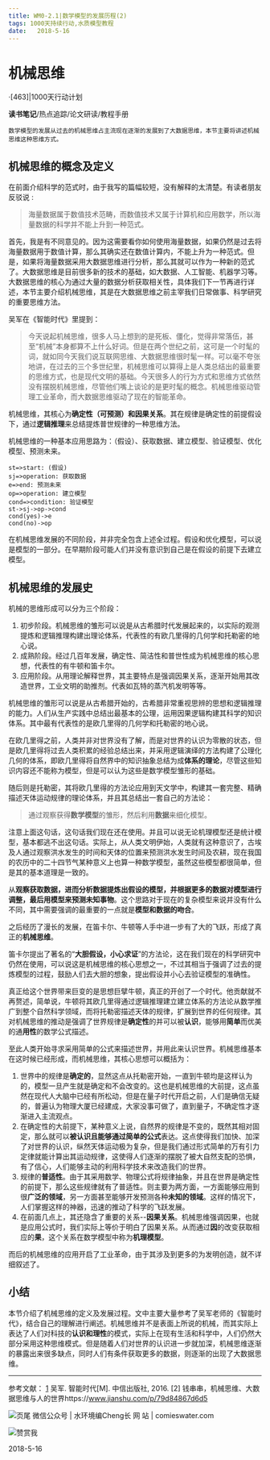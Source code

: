 ```yaml
---
title: WM0-2.1|数学模型的发展历程(2)
tags: 1000天持续行动,水质模型教程
date:   2018-5-16
---
```


# 机械思维
·[463]|1000天行动计划

**读书笔记**/热点追踪/论文研读/教程手册
    
    数学模型的发展从过去的机械思维占主流现在逐渐的发展到了大数据思维，本节主要将讲述机械思维这种思维方式。


## 机械思维的概念及定义

在前面介绍科学的范式时，由于我写的篇幅较短，没有解释的太清楚。有读者朋友反驳说 :
>海量数据属于数值技术范畴，而数值技术又属于计算机和应用数学，所以海量数据的科学并不能上升到一种范式。

首先，我是有不同意见的。因为这需要看你如何使用海量数据，如果仍然是过去将海量数据用于数值计算，那么其确实还在数值计算内，不能上升为一种范式。但是，如果将海量数据采用大数据思维进行分析，那么其就可以作为一种新的范式了。大数据思维是目前很多新的技术的基础，如大数据、人工智能、机器学习等。大数据思维的核心为通过大量的数据分析获取相关性，具体我们下一节再进行详述，本节主要介绍机械思维，其是在大数据思维之前主宰我们日常做事、科学研究的重要思维方法。

吴军在《智能时代》里提到：
> 今天说起机械思维，很多人马上想到的是死板、僵化，觉得非常落伍，甚至“机械”本身都算不上什么好词。但是在两个世纪之前，这可是一个时髦的词，就如同今天我们说互联网思维、大数据思维很时髦一样。可以毫不夸张地讲，在过去的三个多世纪里，机械思维可以算得上是人类总结出的最重要的思维方式，也是现代文明的基础。今天很多人的行为方式和思维方式依然没有摆脱机械思维，尽管他们嘴上谈论的是更时髦的概念。机械思维驱动管理工业革命，而大数据思维驱动了现在的智能革命。

机械思维，其核心为**确定性（可预测）**和**因果关系**。其在规律是确定性的前提假设下，通过**逻辑推理**来总结提炼普世规律的一种思维方法。

机械思维的一种基本应用思路为：（假设）、获取数据、建立模型、验证模型、优化模型、预测未来。

```flow
st=>start: (假设)
sj=>operation: 获取数据
e=>end: 预测未来
op=>operation: 建立模型
cond=>condition: 验证模型
st->sj->op->cond
cond(yes)->e
cond(no)->op
```
在机械思维发展的不同阶段，并非完全包含上述全过程。假设和优化模型，可以说是模型的一部分。在早期阶段可能人们并没有意识到自己是在假设的前提下去建立模型。


## 机械思维的发展史

机械的思维形成可以分为三个阶段：
1. 初步阶段。机械思维的雏形可以说是从古希腊时代发展起来的，以实际的观测提炼和逻辑推理构建出理论体系，代表性的有欧几里得的几何学和托勒密的地心说。
2. 成熟阶段。经过几百年发展，确定性、简洁性和普世性成为机械思维的核心思想，代表性的有牛顿和笛卡尔。
3. 应用阶段。从用理论解释世界，其主要特点是强调因果关系，逐渐开始用其改造世界，工业文明的助推剂。代表如瓦特的蒸汽机发明等等。

机械思维的雏形可以说是从古希腊开始的，古希腊非常重视思辨的思想和逻辑推理的能力。人们从生产实践中总结出最基本的公理，运用因果逻辑构建其科学的知识体系。其中最有代表性的是欧几里得的几何学和托勒密的地心说。


在欧几里得之前，人类并非对世界没有了解，而是对世界的认识为零散的状态，但是欧几里得将过去人类积累的经验总结出来，并采用逻辑演绎的方法构建了公理化几何的体系，即欧几里得将自然界中的知识抽象总结为成**体系的理论**，尽管这些知识内容还不能称为模型，但是可以认为这些是数学模型雏形的基础。

随后则是托勒密，其将欧几里得的方法论应用到天文学中，构建其一套完整、精确描述天体运动规律的理论体系，并且其总结出一套自己的方法论：

>  通过观察获得**数学模型**的雏形，然后利用**数据**来细化模型。

注意上面这句话，这句话我们现在还在使用。并且可以说无论机理模型还是统计模型，基本都逃不出这句话。实际上，从人类文明伊始，人类就有这种意识了，古埃及人通过观察洪水发生的时间和天体的位置来预测洪水发生时间及农耕，现在我国的农历中的二十四节气某种意义上也算一种数学模型，虽然这些模型都很简单，但是其的基本道理是一致的。

从**观察获取数据，进而分析数据提炼出假设的模型，并根据更多的数据对模型进行调整，最后用模型来预测未知事物**。这个思路对于现在的复杂模型来说并没有什么不同，其中需要强调的最重要的一点就是**模型和数据的吻合**。


之后经历了漫长的发展，在笛卡尔、牛顿等人手中进一步有了大的飞跃，形成了真正的**机械思维**。

笛卡尔提出了著名的“**大胆假设，小心求证**”的方法论，这在我们现在的科学研究中仍然在使用，可以说这是机械思维的核心思想之一，不过其相当于强调了过去的提炼模型的过程，鼓励人们去大胆的想象，提出假设并小心去验证模型的准确性。

真正给这个世界带来巨变的是思想巨擘牛顿，真正的开创了一个时代。他贡献就不再赘述，简单说，牛顿将其欧几里得通过逻辑推理建立建立体系的方法论从数学推广到整个自然科学领域，而将托勒密描述天体的规律，扩展到世界的任何规律。其对机械思维的推动是强调了世界规律是**确定性**的并可以被**认识**，能够用**简单**而优美的通**用性**的数学公式描述。

至此人类开始寻求采用简单的公式来描述世界，并用此来认识世界。机械思维基本在这时候已经形成，而机械思维，其核心思想可以概括为：

1. 世界中的规律是**确定的**，显然这点从托勒密开始，一直到牛顿均是这样认为的，模型一旦产生就是确定和不会改变的。这也是机械思维的大前提，这点虽然在现代人大脑中已经有所松动，但是在量子时代开启之前，人们是确信无疑的，普遍认为物理大厦已经建成，大家没事可做了，直到量子，不确定性才逐渐进入主流观点。
2. 在确定性的大前提下，某种意义上说，自然界的规律是不变的，既然其相对固定，那么就可以**被认识且能够通过简单的公式**表达。这点使得我们加快、加深了对世界的认识，纵然天体运动极为复杂，但是我们通过形式简单的万有引力定律就能计算出其运动规律，这使得人们逐渐的摆脱了被大自然支配的恐惧，有了信心，人们能够主动的利用科学技术来改造我们的世界。
3. 规律的**普适性**。由于其采用数学、物理公式将规律抽象，并且在世界是确定性的前提下，那么这些规律就有了普适性。则主要为两方面，一方面能够应用到很**广泛的领域**，另一方面甚至能够开发预测各种**未知的领域**。这样的情况下，人们掌握这样的神器，迅速的推动了科学的飞跃发展。
4. 在前面几点上，其还隐含了重要的关系--**因果关系**。机械思维强调因果，也就是应用公式时，我们实际上等价于明白了因果关系。从而通过**因**的改变获取相应的**果**，这个关系在数学模型中称为**机理模型**。

而后的机械思维的应用开启了工业革命，由于其涉及到更多的为发明创造，就不详细叙述了。

## 小结
本节介绍了机械思维的定义及发展过程。文中主要大量参考了吴军老师的《智能时代》，结合自己的理解进行阐述。机械思维并不是表面上所说的机械，而其实际上表达了人们对科技的**认识和理性**的模式，实际上在现有生活和科学中，人们仍然大部分采用这种思维模式。但是随着人们对世界的认识进一步就加深，机械思维逐渐的暴露出来很多缺点，同时人们有条件获取更多的数据，则逐渐的出现了大数据思维。

---

参考文献：
[1] 吴军. 智能时代[M]. 中信出版社, 2016.
[2] 钱串串，机械思维、大数据思维与人的世界https://www.jianshu.com/p/79d84867d6d5

![页尾](http://comieswater-1254012817.cossh.myqcloud.com/页尾识别new-2017-09-22.png)
微信公众号 | 水环境编Cheng长
网          站 | comieswater.com


![赞赏我](http://comieswater-1254012817.cossh.myqcloud.com/IMG_3077.JPG)

 2018-5-16

 [1]: http://comieswater-1254012817.cossh.myqcloud.com/comieswater/1517576665753.jpg